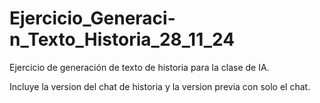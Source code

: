 # Ejercicio_Generaci-n_Texto_Historia_28_11_24
Ejercicio de generación de texto de historia para la clase de IA.

Incluye la version del chat de historia y la version previa con solo el chat.
